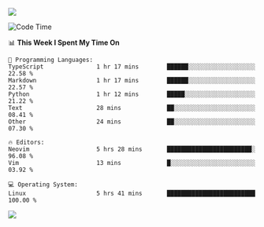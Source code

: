 <!-- [![Top Langs](https://github-readme-stats.vercel.app/api/top-langs/?username=gagahsyuja&theme=dracula&hide_border=true&border_radius=7)](https://github.com/anuraghazra/github-readme-stats) -->

![](https://komarev.com/ghpvc/?username=gagahsyuja&color=orange&style=pixel)

<!--START_SECTION:waka-->
![Code Time](http://img.shields.io/badge/Code%20Time-1%2C465%20hrs%2031%20mins-blue)

📊 **This Week I Spent My Time On** 

```text
💬 Programming Languages: 
TypeScript               1 hr 17 mins        ██████░░░░░░░░░░░░░░░░░░░   22.58 % 
Markdown                 1 hr 17 mins        ██████░░░░░░░░░░░░░░░░░░░   22.57 % 
Python                   1 hr 12 mins        █████░░░░░░░░░░░░░░░░░░░░   21.22 % 
Text                     28 mins             ██░░░░░░░░░░░░░░░░░░░░░░░   08.41 % 
Other                    24 mins             ██░░░░░░░░░░░░░░░░░░░░░░░   07.30 % 

🔥 Editors: 
Neovim                   5 hrs 28 mins       ████████████████████████░   96.08 % 
Vim                      13 mins             █░░░░░░░░░░░░░░░░░░░░░░░░   03.92 % 

💻 Operating System: 
Linux                    5 hrs 41 mins       █████████████████████████   100.00 % 
```


<!--END_SECTION:waka-->

![](https://hit.yhype.me/github/profile?account_id=96577465)
